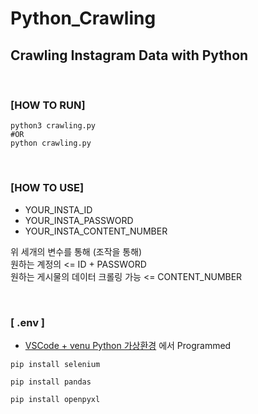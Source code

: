 # Python_Crawling
## Crawling Instagram Data with Python

<br>

### [HOW TO RUN]

```
python3 crawling.py
#OR
python crawling.py
```

<br>

### [HOW TO USE]

- YOUR_INSTA_ID
- YOUR_INSTA_PASSWORD
- YOUR_INSTA_CONTENT_NUMBER

위 세개의 변수를 통해 (조작을 통해)
<br>
원하는 계정의 <= ID + PASSWORD 
<br>
원하는 게시물의 데이터 크롤링 가능 <= CONTENT_NUMBER

<br>

### [ .env ]

- [VSCode + venu Python 가상환경](https://ddochea.tistory.com/33) 에서 Programmed

```
pip install selenium
```
```
pip install pandas
```
```
pip install openpyxl
```
